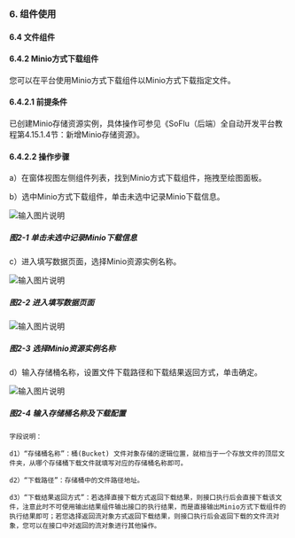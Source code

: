### 6. 组件使用

#### 6.4 文件组件

#### 6.4.2 Minio方式下载组件

您可以在平台使用Minio方式下载组件以Minio方式下载指定文件。

#### 6.4.2.1 前提条件

已创建Minio存储资源实例，具体操作可参见《SoFlu（后端）全自动开发平台教程第4.15.1.4节：新增Minio存储资源》。

#### 6.4.2.2 操作步骤

a）在窗体视图左侧组件列表，找到Minio方式下载组件，拖拽至绘图面板。

b）选中Minio方式下载组件，单击未选中记录Minio下载信息。

![输入图片说明](../../../../images/SoFlu%EF%BC%88%E5%90%8E%E7%AB%AF%EF%BC%89%E5%BC%80%E5%8F%91%E5%B9%B3%E5%8F%B0/1.%20%E6%9C%80%E6%96%B0%E7%89%88%E6%9C%AC%20-%20%E6%9B%B4%E6%96%B0%E6%97%A5%E6%9C%9F%20-%202022.10.08/6.%20%E7%BB%84%E4%BB%B6%E4%BD%BF%E7%94%A8/4.%20%E6%96%87%E4%BB%B6%E7%BB%84%E4%BB%B6/2-1.png)

##### 图2-1 单击未选中记录Minio下载信息

c）进入填写数据页面，选择Minio资源实例名称。

![输入图片说明](../../../../images/SoFlu%EF%BC%88%E5%90%8E%E7%AB%AF%EF%BC%89%E5%BC%80%E5%8F%91%E5%B9%B3%E5%8F%B0/1.%20%E6%9C%80%E6%96%B0%E7%89%88%E6%9C%AC%20-%20%E6%9B%B4%E6%96%B0%E6%97%A5%E6%9C%9F%20-%202022.10.08/6.%20%E7%BB%84%E4%BB%B6%E4%BD%BF%E7%94%A8/4.%20%E6%96%87%E4%BB%B6%E7%BB%84%E4%BB%B6/2-2.png)

##### 图2-2 进入填写数据页面

![输入图片说明](../../../../images/SoFlu%EF%BC%88%E5%90%8E%E7%AB%AF%EF%BC%89%E5%BC%80%E5%8F%91%E5%B9%B3%E5%8F%B0/1.%20%E6%9C%80%E6%96%B0%E7%89%88%E6%9C%AC%20-%20%E6%9B%B4%E6%96%B0%E6%97%A5%E6%9C%9F%20-%202022.10.08/6.%20%E7%BB%84%E4%BB%B6%E4%BD%BF%E7%94%A8/4.%20%E6%96%87%E4%BB%B6%E7%BB%84%E4%BB%B6/2-3.png)

##### 图2-3 选择Minio资源实例名称

d）输入存储桶名称，设置文件下载路径和下载结果返回方式，单击确定。

![输入图片说明](../../../../images/SoFlu%EF%BC%88%E5%90%8E%E7%AB%AF%EF%BC%89%E5%BC%80%E5%8F%91%E5%B9%B3%E5%8F%B0/1.%20%E6%9C%80%E6%96%B0%E7%89%88%E6%9C%AC%20-%20%E6%9B%B4%E6%96%B0%E6%97%A5%E6%9C%9F%20-%202022.10.08/6.%20%E7%BB%84%E4%BB%B6%E4%BD%BF%E7%94%A8/4.%20%E6%96%87%E4%BB%B6%E7%BB%84%E4%BB%B6/2-4.png)

##### 图2-4 输入存储桶名称及下载配置

```
字段说明：

d1）“存储桶名称”：桶(Bucket) 文件对象存储的逻辑位置，就相当于一个存放文件的顶层文件夹，从哪个存储桶下载文件就填写对应的存储桶名称即可。

d2）“下载路径”：存储桶中的文件路径地址。

d3）“下载结果返回方式”：若选择直接下载方式返回下载结果，则接口执行后会直接下载该文件，注意此时不可使用输出结果组件输出接口的执行结果，而是直接输出Minio方式下载组件的执行结果即可；若您选择返回流对象方式返回下载结果，则接口执行后会返回下载的文件流对象，您可以在接口中对返回的流对象进行其他操作。
```
